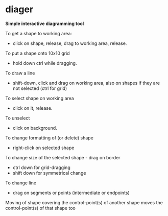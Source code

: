# diager
**Simple interactive diagramming tool**

To get a shape to working area:
- click on shape, release, drag to working area, release.

To put a shape onto 10x10 grid 
- hold down ctrl while dragging.

To draw a line
- shift-down, click and drag on working area, also on shapes if they are not selected (ctrl for grid)

To select shape on working area 
- click on it, release.

To unselect 
- click on background.

To change formatting of (or delete) shape
- right-click on selected shape

To change size of the selected shape - drag on border 
 - ctrl down for grid-dragging
 - shift down for symmetrical change
 
To change line
- drag on segments or points (intermediate or endpoints)

Moving of shape covering the control-point(s) of another shape moves the control-point(s) of that shape too

